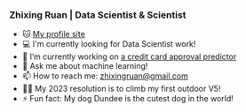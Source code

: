 ### Zhixing Ruan | Data Scientist & Scientist

- 🐱 [My profile site](https://zhixingruan.github.io)
- 💻 I'm currently looking for Data Scientist work!
- 🔭 I’m currently working on [a credit card approval predictor](https://github.com/ZhixingRuan/credit-card-approval_project)
- 💬 Ask me about machine learning!
- 📫 How to reach me: <zhixingruan@gmail.com>
- 🧗‍♀️ My 2023 resolution is to climb my first outdoor V5! 
- ⚡ Fun fact: My dog Dundee is the cutest dog in the world!

